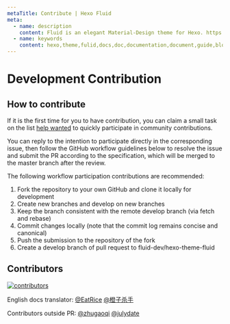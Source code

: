 ```yaml
---
metaTitle: Contribute | Hexo Fluid
meta:
  - name: description
    content: Fluid is an elegant Material-Design theme for Hexo. https://github.com/fluid-dev/hexo-theme-fluid
  - name: keywords
    content: hexo,theme,fulid,docs,doc,documentation,document,guide,blog,post,article
---
```


# Development Contribution

## How to contribute

If it is the first time for you to have contribution, you can claim a small task on the list [help wanted](https://github.com/fluid-dev/hexo-theme-fluid/issues?q=is%3Aopen+is%3Aissue+label%3A%22help+wanted%22) to quickly participate in community contributions.

You can reply to the intention to participate directly in the corresponding issue, then follow the GitHub workflow guidelines below to resolve the issue and submit the PR according to the specification, which will be merged to the master branch after the review.


The following workflow participation contributions are recommended:
1. Fork the repository to your own GitHub and clone it locally for development
2. Create new branches and develop on new branches
3. Keep the branch consistent with the remote develop branch (via fetch and rebase)
4. Commit changes locally (note that the commit log remains concise and canonical)
5. Push the submission to the repository of the fork
6. Create a develop branch of pull request to fluid-dev/hexo-theme-fluid


## Contributors

[![contributors](https://opencollective.com/hexo-theme-fluid/contributors.svg?width=890&button=false)](https://github.com/fluid-dev/hexo-theme-fluid/graphs/contributors)

English docs translator: [@EatRice](https://eatrice.top/) [@橙子杀手](https://ruru.eatrice.top)

Contributors outside PR: [@zhugaoqi](https://github.com/zhugaoqi) [@julydate](https://github.com/julydate)
